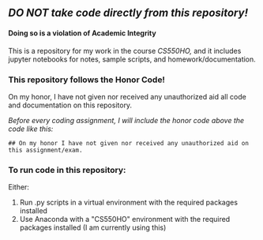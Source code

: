 ## *DO NOT take code directly from this repository!*
#### Doing so is a violation of Academic Integrity

This is a repository for my work in the course *CS550HO,* and it includes jupyter notebooks for notes, sample scripts, and homework/documentation.

### This repository follows the Honor Code!

On my honor, I have not given nor received any unauthorized aid all code and documentation on this repository.

*Before every coding assignment, I will include the honor code above the code like this:*

`## On my honor I have not given nor received any unauthorized aid on this assignment/exam.`

### To run code in this repository:
Either:

1. Run .py scripts in a virtual environment with the required packages installed
2. Use Anaconda with a "CS550HO" environment with the required packages installed (I am currently using this)